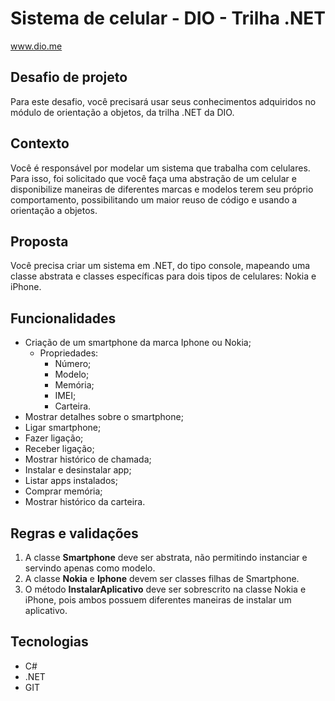 # Sistema de celular - DIO - Trilha .NET
www.dio.me

## Desafio de projeto
Para este desafio, você precisará usar seus conhecimentos adquiridos no módulo de orientação a objetos, da trilha .NET da DIO.

## Contexto
Você é responsável por modelar um sistema que trabalha com celulares. Para isso, foi solicitado que você faça uma abstração de um celular e disponibilize maneiras de diferentes marcas e modelos terem seu próprio comportamento, possibilitando um maior reuso de código e usando a orientação a objetos.

## Proposta
Você precisa criar um sistema em .NET, do tipo console, mapeando uma classe abstrata e classes específicas para dois tipos de celulares: Nokia e iPhone.

## Funcionalidades
 - Criação de um smartphone da marca Iphone ou Nokia;
    - Propriedades:
       * Número;
       * Modelo;
       * Memória;
       * IMEI;
       * Carteira.
 - Mostrar detalhes sobre o smartphone;
 - Ligar smartphone;
 - Fazer ligação;
 - Receber ligação;
 - Mostrar histórico de chamada;
 - Instalar e desinstalar app;
 - Listar apps instalados;
 - Comprar memória;
 - Mostrar histórico da carteira.

## Regras e validações
1. A classe **Smartphone** deve ser abstrata, não permitindo instanciar e servindo apenas como modelo.
2. A classe **Nokia** e **Iphone** devem ser classes filhas de Smartphone.
3. O método **InstalarAplicativo** deve ser sobrescrito na classe Nokia e iPhone, pois ambos possuem diferentes maneiras de instalar um aplicativo.

## Tecnologias
 - C#
 - .NET
 - GIT
